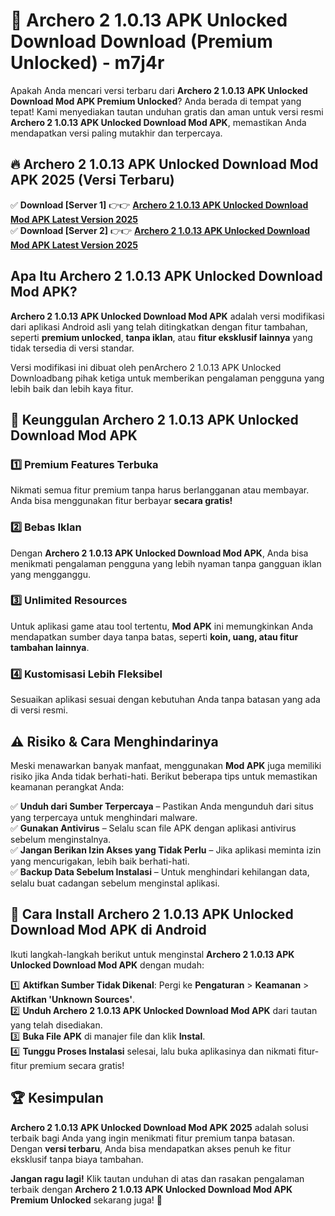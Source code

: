 # 🎯 Archero 2 1.0.13 APK Unlocked Download  Download (Premium Unlocked) -  m7j4r

Apakah Anda mencari versi terbaru dari **Archero 2 1.0.13 APK Unlocked Download Mod APK Premium Unlocked**? Anda berada di tempat yang tepat! Kami menyediakan tautan unduhan gratis dan aman untuk versi resmi **Archero 2 1.0.13 APK Unlocked Download Mod APK**, memastikan Anda mendapatkan versi paling mutakhir dan terpercaya.

## 🔥 Archero 2 1.0.13 APK Unlocked Download Mod APK 2025 (Versi Terbaru)

✅ **Download [Server 1]** 👉👉 [**Archero 2 1.0.13 APK Unlocked Download Mod APK Latest Version 2025**](https://momento.my/?title=Archero_2_1.0.13_APK_Unlocked_Download)  
✅ **Download [Server 2]** 👉👉 [**Archero 2 1.0.13 APK Unlocked Download Mod APK Latest Version 2025**](https://momento.my/?title=Archero_2_1.0.13_APK_Unlocked_Download)  

## Apa Itu Archero 2 1.0.13 APK Unlocked Download Mod APK?

**Archero 2 1.0.13 APK Unlocked Download Mod APK** adalah versi modifikasi dari aplikasi Android asli yang telah ditingkatkan dengan fitur tambahan, seperti **premium unlocked**, **tanpa iklan**, atau **fitur eksklusif lainnya** yang tidak tersedia di versi standar.

Versi modifikasi ini dibuat oleh penArchero 2 1.0.13 APK Unlocked Downloadbang pihak ketiga untuk memberikan pengalaman pengguna yang lebih baik dan lebih kaya fitur.

## 🎯 Keunggulan Archero 2 1.0.13 APK Unlocked Download Mod APK

### 1️⃣ Premium Features Terbuka
Nikmati semua fitur premium tanpa harus berlangganan atau membayar. Anda bisa menggunakan fitur berbayar **secara gratis!**

### 2️⃣ Bebas Iklan
Dengan **Archero 2 1.0.13 APK Unlocked Download Mod APK**, Anda bisa menikmati pengalaman pengguna yang lebih nyaman tanpa gangguan iklan yang mengganggu.

### 3️⃣ Unlimited Resources
Untuk aplikasi game atau tool tertentu, **Mod APK** ini memungkinkan Anda mendapatkan sumber daya tanpa batas, seperti **koin, uang, atau fitur tambahan lainnya**.

### 4️⃣ Kustomisasi Lebih Fleksibel
Sesuaikan aplikasi sesuai dengan kebutuhan Anda tanpa batasan yang ada di versi resmi.

## ⚠️ Risiko & Cara Menghindarinya

Meski menawarkan banyak manfaat, menggunakan **Mod APK** juga memiliki risiko jika Anda tidak berhati-hati. Berikut beberapa tips untuk memastikan keamanan perangkat Anda:

✅ **Unduh dari Sumber Terpercaya** – Pastikan Anda mengunduh dari situs yang terpercaya untuk menghindari malware.  
✅ **Gunakan Antivirus** – Selalu scan file APK dengan aplikasi antivirus sebelum menginstalnya.  
✅ **Jangan Berikan Izin Akses yang Tidak Perlu** – Jika aplikasi meminta izin yang mencurigakan, lebih baik berhati-hati.  
✅ **Backup Data Sebelum Instalasi** – Untuk menghindari kehilangan data, selalu buat cadangan sebelum menginstal aplikasi.

## 📌 Cara Install Archero 2 1.0.13 APK Unlocked Download Mod APK di Android

Ikuti langkah-langkah berikut untuk menginstal **Archero 2 1.0.13 APK Unlocked Download Mod APK** dengan mudah:

1️⃣ **Aktifkan Sumber Tidak Dikenal**: Pergi ke **Pengaturan** > **Keamanan** > **Aktifkan 'Unknown Sources'**.  
2️⃣ **Unduh Archero 2 1.0.13 APK Unlocked Download Mod APK** dari tautan yang telah disediakan.  
3️⃣ **Buka File APK** di manajer file dan klik **Instal**.  
4️⃣ **Tunggu Proses Instalasi** selesai, lalu buka aplikasinya dan nikmati fitur-fitur premium secara gratis!

## 🏆 Kesimpulan

**Archero 2 1.0.13 APK Unlocked Download Mod APK 2025** adalah solusi terbaik bagi Anda yang ingin menikmati fitur premium tanpa batasan. Dengan **versi terbaru**, Anda bisa mendapatkan akses penuh ke fitur eksklusif tanpa biaya tambahan.

**Jangan ragu lagi!** Klik tautan unduhan di atas dan rasakan pengalaman terbaik dengan **Archero 2 1.0.13 APK Unlocked Download Mod APK Premium Unlocked** sekarang juga! 🚀
